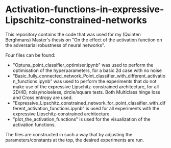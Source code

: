 # Activation-functions-in-expressive-Lipschitz-constrained-networks
This repository contains the code that was used for my (Quinten Berghmans) Master's thesis on "On the effect of the activation function on the adversarial robustness of neural networks".

Four files can be found: 
- "Optuna_point_classifier_optimiser.ipynb" was used to perform the optimisation of the hyperparameters, for a basic 2d case with no noise
- "Basic_fully_connected_network_Point_classifier_with_different_activation_functions.ipynb" was used to perform the experiments that do not make use of the expressive Lipschitz-constrained architecture, for all 2D/4D, noisy/noiseless, circle/square tests. Both Multiclass hinge loss and Cross entropy are used.
- "Expressive_Lipschitz_constrained_network_for_point_classifier_with_different_activation_functions.ipynb" is used for all experiments with the expressive Lipschitz-constrained architecture.
- "plot_the_activation_functions" is used for the visualization of the activation functions.

The files are constructed in such a way that by adjusting the parameters/constants at the top, the desired experiments are run.
